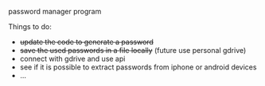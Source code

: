 password manager program 

Things to do: 
* ~~update the code to generate a password~~
* ~~save the used passwords in a file locally~~ (future use personal gdrive)
* connect with gdrive and use api
* see if it is possible to extract passwords from iphone or android devices 
* ...
